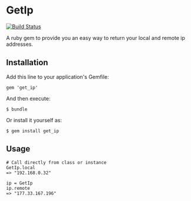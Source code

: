 # GetIp
[![Build Status](https://travis-ci.org/dimoreira/get_ip.png?branch=master)](https://travis-ci.org/dimoreira/get_ip)

A ruby gem to provide you an easy way to return your local and remote ip addresses.

## Installation

Add this line to your application's Gemfile:

    gem 'get_ip'

And then execute:

    $ bundle

Or install it yourself as:

    $ gem install get_ip

## Usage

	# Call directly from class or instance
	GetIp.local
	=> "192.168.0.32"

	ip = GetIp
	ip.remote
	=> "177.33.167.196"
